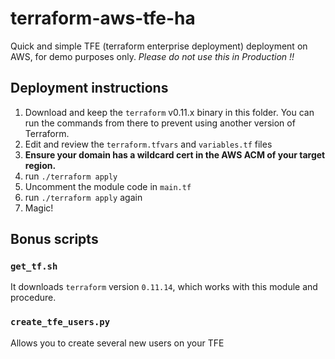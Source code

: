 # terraform-aws-tfe-ha
Quick and simple TFE (terraform enterprise deployment) deployment on AWS, for demo purposes only.
*Please do not use this in Production !!*

## Deployment instructions
1. Download and keep the `terraform` v0.11.x binary in this folder. You can run the commands from there to prevent using another version of Terraform.
2. Edit and review the `terraform.tfvars` and `variables.tf` files
3. **Ensure your domain has a wildcard cert in the AWS ACM of your target region.**
4. run `./terraform apply`
5. Uncomment the module code in `main.tf`
6. run `./terraform apply` again
7. Magic!

## Bonus scripts

### `get_tf.sh`

It downloads `terraform` version `0.11.14`, which works with this module and procedure.

### `create_tfe_users.py`

Allows you to create several new users on your TFE
